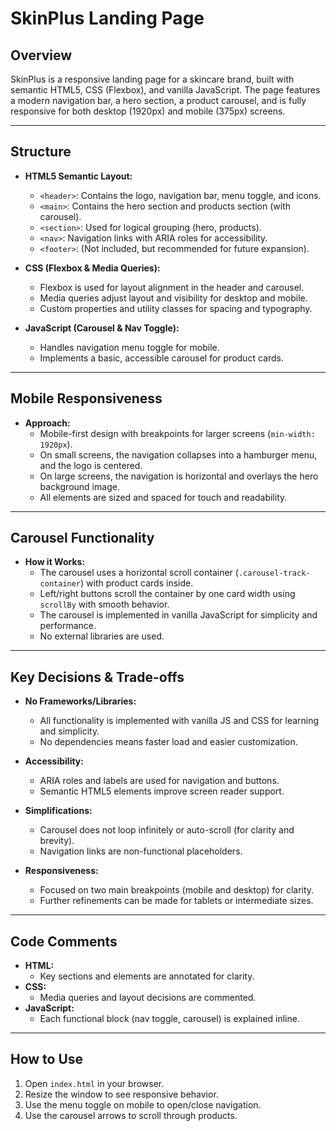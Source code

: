# SkinPlus Landing Page

## Overview

SkinPlus is a responsive landing page for a skincare brand, built with semantic HTML5, CSS (Flexbox), and vanilla JavaScript. The page features a modern navigation bar, a hero section, a product carousel, and is fully responsive for both desktop (1920px) and mobile (375px) screens.

---

## Structure

- **HTML5 Semantic Layout:**  
  - `<header>`: Contains the logo, navigation bar, menu toggle, and icons.
  - `<main>`: Contains the hero section and products section (with carousel).
  - `<section>`: Used for logical grouping (hero, products).
  - `<nav>`: Navigation links with ARIA roles for accessibility.
  - `<footer>`: (Not included, but recommended for future expansion).

- **CSS (Flexbox & Media Queries):**  
  - Flexbox is used for layout alignment in the header and carousel.
  - Media queries adjust layout and visibility for desktop and mobile.
  - Custom properties and utility classes for spacing and typography.

- **JavaScript (Carousel & Nav Toggle):**  
  - Handles navigation menu toggle for mobile.
  - Implements a basic, accessible carousel for product cards.

---

## Mobile Responsiveness

- **Approach:**  
  - Mobile-first design with breakpoints for larger screens (`min-width: 1920px`).
  - On small screens, the navigation collapses into a hamburger menu, and the logo is centered.
  - On large screens, the navigation is horizontal and overlays the hero background image.
  - All elements are sized and spaced for touch and readability.

---

## Carousel Functionality

- **How it Works:**  
  - The carousel uses a horizontal scroll container (`.carousel-track-container`) with product cards inside.
  - Left/right buttons scroll the container by one card width using `scrollBy` with smooth behavior.
  - The carousel is implemented in vanilla JavaScript for simplicity and performance.
  - No external libraries are used.

---

## Key Decisions & Trade-offs

- **No Frameworks/Libraries:**  
  - All functionality is implemented with vanilla JS and CSS for learning and simplicity.
  - No dependencies means faster load and easier customization.

- **Accessibility:**  
  - ARIA roles and labels are used for navigation and buttons.
  - Semantic HTML5 elements improve screen reader support.

- **Simplifications:**  
  - Carousel does not loop infinitely or auto-scroll (for clarity and brevity).
  - Navigation links are non-functional placeholders.

- **Responsiveness:**  
  - Focused on two main breakpoints (mobile and desktop) for clarity.
  - Further refinements can be made for tablets or intermediate sizes.

---

## Code Comments

- **HTML:**  
  - Key sections and elements are annotated for clarity.
- **CSS:**  
  - Media queries and layout decisions are commented.
- **JavaScript:**  
  - Each functional block (nav toggle, carousel) is explained inline.

---

## How to Use

1. Open `index.html` in your browser.
2. Resize the window to see responsive behavior.
3. Use the menu toggle on mobile to open/close navigation.
4. Use the carousel arrows to scroll through products.
